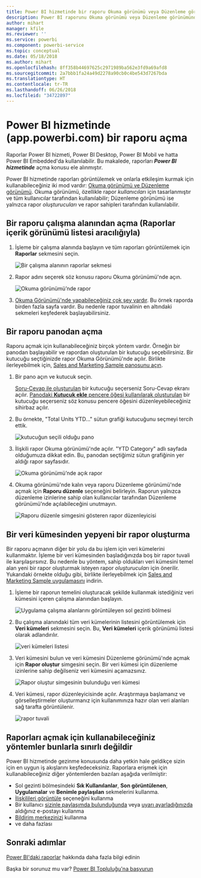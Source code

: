 ```yaml
---
title: Power BI hizmetinde bir raporu Okuma görünümü veya Düzenleme görünümü'nde açma
description: Power BI raporunu Okuma görünümü veya Düzenleme görünümünde açma
author: mihart
manager: kfile
ms.reviewer: ''
ms.service: powerbi
ms.component: powerbi-service
ms.topic: conceptual
ms.date: 05/18/2018
ms.author: mihart
ms.openlocfilehash: 8ff358b44697625c2971989ba562e3fd9a69afd8
ms.sourcegitcommit: 2a7bbb1fa24a49d2278a90cb0c4be543d7267bda
ms.translationtype: HT
ms.contentlocale: tr-TR
ms.lasthandoff: 06/26/2018
ms.locfileid: "34722897"
---
```

# <a name="open-a-report-in-power-bi-service-apppowerbicom"></a>Power BI hizmetinde (app.powerbi.com) bir raporu açma
Raporlar Power BI hizmeti, Power BI Desktop, Power BI Mobil ve hatta Power BI Embedded'da kullanılabilir. Bu makalede, raporları ***Power BI hizmetinde*** açma konusu ele alınmıştır.

Power BI hizmetinde raporları görüntülemek ve onlarla etkileşim kurmak için kullanabileceğiniz iki mod vardır: [Okuma görünümü ve Düzenleme görünümü](service-reading-view-and-editing-view.md). Okuma görünümü, özellikle rapor *kullanıcıları* için tasarlanmıştır ve tüm kullanıcılar tarafından kullanılabilir; Düzenleme görünümü ise yalnızca rapor *oluşturucuları* ve rapor sahipleri tarafından kullanılabilir. 

## <a name="open-a-report-from-a-workspace-via-the-reports-content-view-list"></a>Bir raporu çalışma alanından açma (**Raporlar** içerik görünümü listesi aracılığıyla)

1. İşleme bir çalışma alanında başlayın ve tüm raporları görüntülemek için **Raporlar** sekmesini seçin.  
   
   ![Bir çalışma alanının raporlar sekmesi](media/service-report-open/power-bi-open-report.png)
2. Rapor adını seçerek söz konusu raporu Okuma görünümü'nde açın.  
   
    ![Okuma görünümü’nde rapor](media/service-report-open/power-bi-reading-view.png)
3. [Okuma Görünümü'nde yapabileceğiniz çok şey vardır](service-reading-view-and-editing-view.md).  Bu örnek raporda birden fazla sayfa vardır. Bu nedenle rapor tuvalinin en altındaki sekmeleri keşfederek başlayabilirsiniz. 

## <a name="open-a-report-from-a-dashboard"></a>Bir raporu panodan açma
Raporu açmak için kullanabileceğiniz birçok yöntem vardır. Örneğin bir panodan başlayabilir ve rapordan oluşturulan bir kutucuğu seçebilirsiniz.  Bir kutucuğu seçtiğinizde rapor Okuma Görünümü'nde açılır. Birlikte ilerleyebilmek için, [Sales and Marketing Sample panosunu açın](sample-datasets.md).

1. Bir pano açın ve kutucuk seçin.

   [Soru-Cevap ile oluşturulan](service-dashboard-pin-tile-from-q-and-a.md) bir kutucuğu seçerseniz Soru-Cevap ekranı açılır. [Panodaki **Kutucuk ekle** pencere öğesi kullanılarak oluşturulan](service-dashboard-add-widget.md) bir kutucuğu seçerseniz söz konusu pencere öğesini düzenleyebileceğiniz sihirbaz açılır.  

2.  Bu örnekte, "Total Units YTD..." sütun grafiği kutucuğunu seçmeyi tercih ettik.

    ![kutucuğun seçili olduğu pano](media/service-report-open/power-bi-dashboard.png)

3.  İlişkili rapor Okuma görünümü'nde açılır. "YTD Category" adlı sayfada olduğumuza dikkat edin. Bu, panodan seçtiğimiz sütun grafiğinin yer aldığı rapor sayfasıdır.

    ![Okuma görünümü’nde açık rapor](media/service-report-open/power-bi-report.png)

4. Okuma görünümü'nde kalın veya raporu Düzenleme görünümü'nde açmak için **Raporu düzenle** seçeneğini belirleyin. Raporun yalnızca düzenleme izinlerine sahip olan kullanıcılar tarafından Düzenleme görünümü'nde açılabileceğini unutmayın.

    ![Raporu düzenle simgesini gösteren rapor düzenleyicisi](media/service-report-open/power-bi-edit-report.png)

## <a name="create-a-brand-new-report-from-a-dataset"></a>Bir veri kümesinden yepyeni bir rapor oluşturma
Bir raporu açmanın diğer bir yolu da bu işlem için veri kümelerini kullanmaktır. İşleme bir veri kümesinden başladığınızda boş bir rapor tuvali ile karşılaşırsınız. Bu nedenle bu yöntem, sahip oldukları veri kümesini temel alan yeni bir rapor oluşturmak isteyen rapor *oluşturucuları* için önerilir. Yukarıdaki örnekte olduğu gibi, birlikte ilerleyebilmek için [Sales and Marketing Sample uygulamasını](sample-datasets.md) indirin.

1. İşleme bir raporun temelini oluşturacak şekilde kullanmak istediğiniz veri kümesini içeren çalışma alanından başlayın.

   ![Uygulama çalışma alanlarını görüntüleyen sol gezinti bölmesi](media/service-report-open/power-bi-workspace.png)

2. Bu çalışma alanındaki tüm veri kümelerinin listesini görüntülemek için **Veri kümeleri** sekmesini seçin. Bu, **Veri kümeleri** içerik görünümü listesi olarak adlandırılır.
   
   ![veri kümeleri listesi](media/service-report-open/power-bi-dataset.png)

1. Veri kümesini bulun ve veri kümesini Düzenleme görünümü'nde açmak için **Rapor oluştur** simgesini seçin. Bir veri kümesi için düzenleme izinlerine sahip değilseniz veri kümesini açamazsınız. 
   
    ![Rapor oluştur simgesinin bulunduğu veri kümesi](media/service-report-open/power-bi-create-report.png)

3. Veri kümesi, rapor düzenleyicisinde açılır. Araştırmaya başlamanız ve görselleştirmeler oluşturmanız için kullanımınıza hazır olan veri alanları sağ tarafta görüntülenir. 

   ![rapor tuvali](media/service-report-open/power-bi-blank-canvas.png)

##  <a name="still-more-ways-to-open-a-report"></a>Raporları açmak için kullanabileceğiniz yöntemler bunlarla sınırlı değildir
Power BI hizmetinde gezinme konusunda daha yetkin hale geldikçe sizin için en uygun iş akışlarını keşfedeceksiniz. Raporlara erişmek için kullanabileceğiniz diğer yöntemlerden bazıları aşağıda verilmiştir:
- Sol gezinti bölmesindeki **Sık Kullanılanlar**, **Son görüntülenen**, **Uygulamalar** ve **Benimle paylaşılan** sekmelerini kullanma. 
- [İlişkilileri görüntüle](service-related-content.md) seçeneğini kullanma
- Bir kullanıcı [sizinle paylaşımda bulunduğunda](service-share-reports.md) veya [uyarı ayarladığınızda](service-set-data-alerts.md) aldığınız e-postayı kullanma    
- [Bildirim merkezinizi](service-notification-center.md) kullanma    
- ve daha fazlası

## <a name="next-steps"></a>Sonraki adımlar
[Power BI'daki raporlar](service-reports.md) hakkında daha fazla bilgi edinin

Başka bir sorunuz mu var? [Power BI Topluluğu'na başvurun](http://community.powerbi.com/)  

